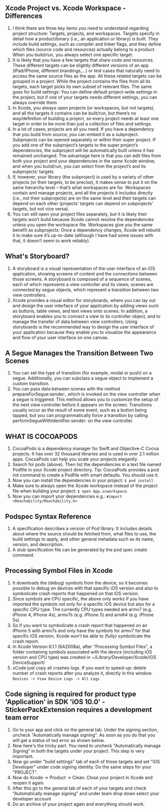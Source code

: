## Xcode Project vs. Xcode Workspace - Differences
1. I think there are three key items you need to understand regarding project structure: Targets, projects, and workspaces. Targets specify in detail how a product/binary (i.e., an application or library) is built. They include build settings, such as compiler and linker flags, and they define which files (source code and resources) actually belong to a product. When you build/run, you always select one specific target.
2. It is likely that you have a few targets that share code and resources. These different targets can be slightly different versions of an app (iPad/iPhone, different brandings,…) or test cases that naturally need to access the same source files as the app. All these related targets can be grouped in a project. While the project contains the files from all its targets, each target picks its own subset of relevant files. The same goes for build settings: You can define default project-wide settings in the project, but if one of your targets needs different settings, you can always override them
3. In Xcode, you always open projects (or workspaces, but not targets), and all the targets it contains can be built/run, but there’s no way/definition of building a project, so every project needs at least one target in order to be more than just a collection of files and settings.
4. In a lot of cases, projects are all you need. If you have a dependency that you build from source, you can embed it as a subproject. Subprojects can be opened separately or within their super project. If you add one of the subproject’s targets to the super project’s dependencies, the subproject will be automatically built unless it has remained unchanged. The advantage here is that you can edit files from both your project and your dependencies in the same Xcode window, and when you build/run, you can select from the project’s and its subprojects’ targets
5. If, however, your library (the subproject) is used by a variety of other projects (or their targets, to be precise), it makes sense to put it on the same hierarchy level – that’s what workspaces are for. Workspaces contain and manage projects, and all the projects it includes directly (i.e., not their subprojects) are on the same level and their targets can depend on each other (projects’ targets can depend on subprojects’ targets, but not vice versa).
6. You can still open your project files separately, but it is likely their targets won’t build because Xcode cannot resolve the dependencies unless you open the workspace file. Workspaces give you the same benefit as subprojects: Once a dependency changes, Xcode will rebuild it to make sure it’s up-to-date (although I have had some issues with that, it doesn’t seem to work reliably).

## What's Storyboard?
1. A storyboard is a visual representation of the user interface of an iOS application, showing screens of content and the connections between those screens. A storyboard is composed of a sequence of scenes, each of which represents a view controller and its views; scenes are connected by segue objects, which represent a transition between two view controllers.
2. Xcode provides a visual editor for storyboards, where you can lay out and design the user interface of your application by adding views such as buttons, table views, and text views onto scenes. In addition, a storyboard enables you to connect a view to its controller object, and to manage the transfer of data between view controllers. Using storyboards is the recommended way to design the user interface of your application because they enable you to visualize the appearance and flow of your user interface on one canvas.

## A Segue Manages the Transition Between Two Scenes
1. You can set the type of transition (for example, modal or push) on a segue. Additionally, you can subclass a segue object to implement a custom transition.
2. You can pass data between scenes with the method prepareForSegue:sender:, which is invoked on the view controller when a segue is triggered. This method allows you to customize the setup of the next view controller before it appears on the screen. Transitions usually occur as the result of some event, such as a button being tapped, but you can programmatically force a transition by calling performSegueWithIdentifier:sender: on the view controller.

## WHAT IS COCOAPODS
1. CocoaPods is a dependency manager for Swift and Objective-C Cocoa projects. It has over 32 thousand libraries and is used in over 2.1 million apps. CocoaPods can help you scale your projects elegantly.
2. Search for pods (above). Then list the dependencies in a text file named Podfile in your Xcode project directory. Tip: CocoaPods provides a pod init command to create a Podfile with smart defaults. You should use it.
3. Now you can install the dependencies in your project: `$ pod install`
4. Make sure to always open the Xcode workspace instead of the project file when building your project: `$ open App.xcworkspace`.
5. Now you can import your dependencies e.g.: `#import <Reachability/Reachability.h>`

## Podspec Syntax Reference
1. A specification describes a version of Pod library. It includes details about where the source should be fetched from, what files to use, the build settings to apply, and other general metadata such as its name, version, and description.
2. A stub specification file can be generated by the pod spec create command.

## Processing Symbol Files in Xcode
1. It downloads the (debug) symbols from the device, so it becomes possible to debug on devices with that specific iOS version and also to symbolicate crash reports that happened on that iOS version.
2. Since symbols are CPU specific, the above only works if you have imported the symbols not only for a specific iOS device but also for a specific CPU type. The currently CPU types needed are armv7 (e.g. iPhone 4, iPhone 4s), armv7s (e.g. iPhone 5) and arm64 (e.g. iPhone 5s).
3. So if you want to symbolicate a crash report that happened on an iPhone 5 with armv7s and only have the symbols for armv7 for that specific iOS version, Xcode won't be able to (fully) symbolicate the crash report.
4. In Xcode Version 6.1.1 (6A2008a), after "Processing Symbol Files", a folder containing symbols associated with the device (including iOS version and CPU type) was created in ~/Library/Developer/Xcode/iOS DeviceSupport/
5. xCode just copy all crashes logs. If you want to speed-up: delete number of crash reports after you analyze it, directly in this window. `Devices -> View Device Logs -> All Logs`

## Code signing is required for product type 'Application' in SDK 'iOS 10.0' - StickerPackExtension requires a development team error
1. Go to your app and click on the general tab. Under the signing section, uncheck "Automatically manage signing". As soon as you do that you will get a status of red error as shown below.
2. Now here's the tricky part. You need to uncheck "Automatically manage Signing" in both the targets under your project. This step is very important.
3. Now go under "build settings" tab of each of those targets and set "iOS Developer" under code signing identity. Do the same steps for your "PROJECT".
4. Now do Xcode → Product → Clean. Close your project in Xcode and reopen it again.
5. After this go to the general tab of each of your targets and check "Automatically manage signing" and under team drop down select your developer account
6. Do an archive of your project again and everything should work.

